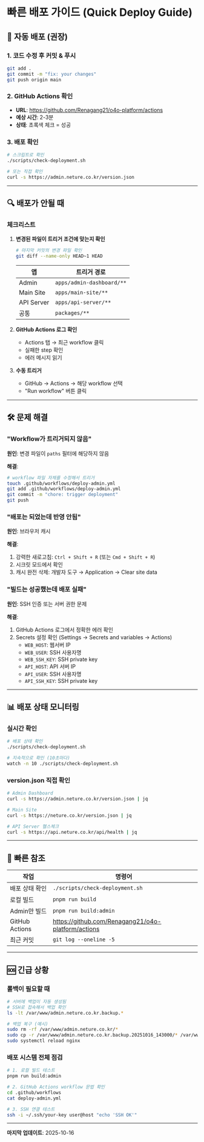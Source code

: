 # 빠른 배포 가이드 (Quick Deploy Guide)

## 🚀 자동 배포 (권장)

### 1. 코드 수정 후 커밋 & 푸시
```bash
git add .
git commit -m "fix: your changes"
git push origin main
```

### 2. GitHub Actions 확인
- **URL**: https://github.com/Renagang21/o4o-platform/actions
- **예상 시간**: 2-3분
- **상태**: 초록색 체크 = 성공

### 3. 배포 확인
```bash
# 스크립트로 확인
./scripts/check-deployment.sh

# 또는 직접 확인
curl -s https://admin.neture.co.kr/version.json
```

---

## 🔍 배포가 안될 때

### 체크리스트

1. **변경된 파일이 트리거 조건에 맞는지 확인**
   ```bash
   # 마지막 커밋의 변경 파일 확인
   git diff --name-only HEAD~1 HEAD
   ```

   | 앱 | 트리거 경로 |
   |---|---|
   | Admin | `apps/admin-dashboard/**` |
   | Main Site | `apps/main-site/**` |
   | API Server | `apps/api-server/**` |
   | 공통 | `packages/**` |

2. **GitHub Actions 로그 확인**
   - Actions 탭 → 최근 workflow 클릭
   - 실패한 step 확인
   - 에러 메시지 읽기

3. **수동 트리거**
   - GitHub → Actions → 해당 workflow 선택
   - "Run workflow" 버튼 클릭

---

## 🛠️ 문제 해결

### "Workflow가 트리거되지 않음"

**원인**: 변경 파일이 `paths` 필터에 해당하지 않음

**해결**:
```bash
# workflow 파일 자체를 수정해서 트리거
touch .github/workflows/deploy-admin.yml
git add .github/workflows/deploy-admin.yml
git commit -m "chore: trigger deployment"
git push
```

### "배포는 되었는데 반영 안됨"

**원인**: 브라우저 캐시

**해결**:
1. 강력한 새로고침: `Ctrl + Shift + R` (또는 `Cmd + Shift + R`)
2. 시크릿 모드에서 확인
3. 캐시 완전 삭제: 개발자 도구 → Application → Clear site data

### "빌드는 성공했는데 배포 실패"

**원인**: SSH 인증 또는 서버 권한 문제

**해결**:
1. GitHub Actions 로그에서 정확한 에러 확인
2. Secrets 설정 확인 (Settings → Secrets and variables → Actions)
   - `WEB_HOST`: 웹서버 IP
   - `WEB_USER`: SSH 사용자명
   - `WEB_SSH_KEY`: SSH private key
   - `API_HOST`: API 서버 IP
   - `API_USER`: SSH 사용자명
   - `API_SSH_KEY`: SSH private key

---

## 📊 배포 상태 모니터링

### 실시간 확인
```bash
# 배포 상태 확인
./scripts/check-deployment.sh

# 지속적으로 확인 (10초마다)
watch -n 10 ./scripts/check-deployment.sh
```

### version.json 직접 확인
```bash
# Admin Dashboard
curl -s https://admin.neture.co.kr/version.json | jq

# Main Site
curl -s https://neture.co.kr/version.json | jq

# API Server 헬스체크
curl -s https://api.neture.co.kr/api/health | jq
```

---

## 🎯 빠른 참조

| 작업 | 명령어 |
|------|--------|
| 배포 상태 확인 | `./scripts/check-deployment.sh` |
| 로컬 빌드 | `pnpm run build` |
| Admin만 빌드 | `pnpm run build:admin` |
| GitHub Actions | https://github.com/Renagang21/o4o-platform/actions |
| 최근 커밋 | `git log --oneline -5` |

---

## 🆘 긴급 상황

### 롤백이 필요할 때

```bash
# 서버에 백업이 자동 생성됨
# SSH로 접속해서 백업 확인
ls -lt /var/www/admin.neture.co.kr.backup.*

# 백업 복구 (예시)
sudo rm -rf /var/www/admin.neture.co.kr/*
sudo cp -r /var/www/admin.neture.co.kr.backup.20251016_143000/* /var/www/admin.neture.co.kr/
sudo systemctl reload nginx
```

### 배포 시스템 전체 점검

```bash
# 1. 로컬 빌드 테스트
pnpm run build:admin

# 2. GitHub Actions workflow 문법 확인
cd .github/workflows
cat deploy-admin.yml

# 3. SSH 연결 테스트
ssh -i ~/.ssh/your-key user@host "echo 'SSH OK'"
```

---

**마지막 업데이트**: 2025-10-16
